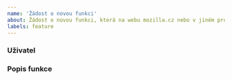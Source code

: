 ```yaml
---
name: 'Žádost o novou funkci'
about: Žádost o novou funkci, která na webu mozilla.cz nebo v jiném projektu spojeném s českou komunitou Mozilla.cz chybí.
labels: feature
---
```

<!--
- Před nahlášením se prosím podívejte, zda nemá daný projekt vlastní repositář na https://github.com/MozillaCZ/.
- Žádosti o funkce ve Firefoxu samotném prosím rovnou směřujte na https://bugzilla.mozilla.org/.
-->
### Uživatel
<!-- Jaký typ uživatele jste? Návštěvník webu, uživatel a fanoušek Firefoxu, vývojář nebo náhodný kolemjdoucí? -->

### Popis funkce
<!--
Popište prosím ve větách případ použití, očekávané chování dané funkce, a komu a čím by by byla přínosná.
Můžete popsat i konkrétní příklad jejích použití krok po kroku.
-->
